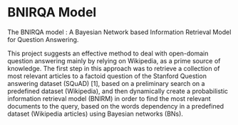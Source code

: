 # BNIRQA Model
The BNIRQA model : A Bayesian Network based Information Retrieval Model for Question Answering.

This project suggests an effective method to deal with open-domain question answering mainly by
relying on Wikipedia, as a prime source of knowledge. The first step in this approach was to
retrieve a collection of most relevant articles to a factoid question of the Stanford Question answering
dataset (SQuAD) [1], based on a preliminary search on a predefined dataset (Wikipedia),
and then dynamically create a probabilistic information retrieval model (BNIRM) in order to find
the most relevant documents to the query, based on the words dependency in a predefined dataset
(Wikipedia articles) using Bayesian networks (BNs).
